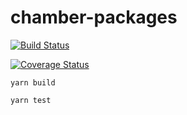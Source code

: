 chamber-packages
=====

[![Build Status](https://travis-ci.org/cryptoeconomicslab/chamber-packages.svg?branch=master)](https://travis-ci.org/cryptoeconomicslab/chamber-packages)

[![Coverage Status](https://coveralls.io/repos/github/cryptoeconomicslab/chamber-packages/badge.svg?branch=master)](https://coveralls.io/github/cryptoeconomicslab/chamber-packages?branch=master)

```
yarn build
```

```
yarn test
```
